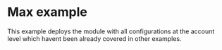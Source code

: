 # Max example

This example deploys the module with all configurations at the account level which havent been already covered in other examples.
